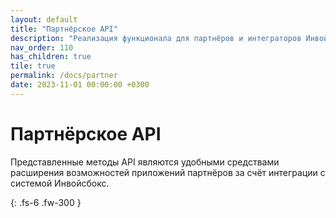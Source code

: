 ```yaml
---
layout: default
title: "Партнёрское API"
description: "Реализация функционала для партнёров и интеграторов Инвойсбокс - банков и сервисов для бизнеса"
nav_order: 110
has_children: true
tile: true
permalink: /docs/partner
date: 2023-11-01 00:00:00 +0300
---
```


# Партнёрское API

Представленные методы API являются удобными средствами расширения возможностей приложений
партнёров за счёт интеграции с системой Инвойсбокс.


{: .fs-6 .fw-300 }
